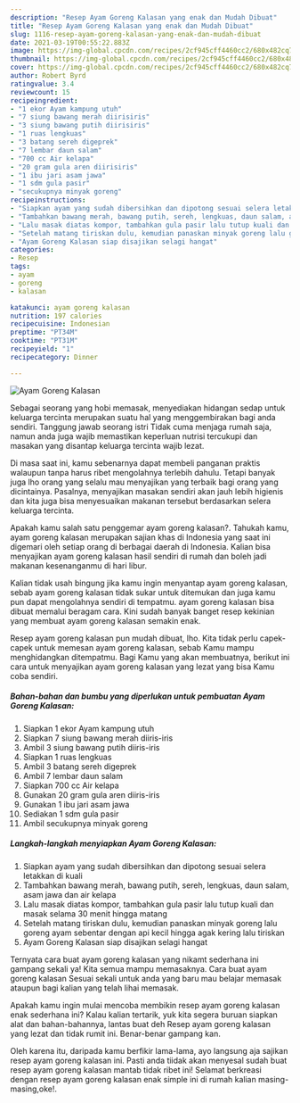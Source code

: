 ```yaml
---
description: "Resep Ayam Goreng Kalasan yang enak dan Mudah Dibuat"
title: "Resep Ayam Goreng Kalasan yang enak dan Mudah Dibuat"
slug: 1116-resep-ayam-goreng-kalasan-yang-enak-dan-mudah-dibuat
date: 2021-03-19T00:55:22.883Z
image: https://img-global.cpcdn.com/recipes/2cf945cff4460cc2/680x482cq70/ayam-goreng-kalasan-foto-resep-utama.jpg
thumbnail: https://img-global.cpcdn.com/recipes/2cf945cff4460cc2/680x482cq70/ayam-goreng-kalasan-foto-resep-utama.jpg
cover: https://img-global.cpcdn.com/recipes/2cf945cff4460cc2/680x482cq70/ayam-goreng-kalasan-foto-resep-utama.jpg
author: Robert Byrd
ratingvalue: 3.4
reviewcount: 15
recipeingredient:
- "1 ekor Ayam kampung utuh"
- "7 siung bawang merah diirisiris"
- "3 siung bawang putih diirisiris"
- "1 ruas lengkuas"
- "3 batang sereh digeprek"
- "7 lembar daun salam"
- "700 cc Air kelapa"
- "20 gram gula aren diirisiris"
- "1 ibu jari asam jawa"
- "1 sdm gula pasir"
- "secukupnya minyak goreng"
recipeinstructions:
- "Siapkan ayam yang sudah dibersihkan dan dipotong sesuai selera letakkan di kuali"
- "Tambahkan bawang merah, bawang putih, sereh, lengkuas, daun salam, asam jawa dan air kelapa"
- "Lalu masak diatas kompor, tambahkan gula pasir lalu tutup kuali dan masak selama 30 menit hingga matang"
- "Setelah matang tiriskan dulu, kemudian panaskan minyak goreng lalu goreng ayam sebentar dengan api kecil hingga agak kering lalu tiriskan"
- "Ayam Goreng Kalasan siap disajikan selagi hangat"
categories:
- Resep
tags:
- ayam
- goreng
- kalasan

katakunci: ayam goreng kalasan 
nutrition: 197 calories
recipecuisine: Indonesian
preptime: "PT34M"
cooktime: "PT31M"
recipeyield: "1"
recipecategory: Dinner

---
```



![Ayam Goreng Kalasan](https://img-global.cpcdn.com/recipes/2cf945cff4460cc2/680x482cq70/ayam-goreng-kalasan-foto-resep-utama.jpg)

Sebagai seorang yang hobi memasak, menyediakan hidangan sedap untuk keluarga tercinta merupakan suatu hal yang menggembirakan bagi anda sendiri. Tanggung jawab seorang istri Tidak cuma menjaga rumah saja, namun anda juga wajib memastikan keperluan nutrisi tercukupi dan masakan yang disantap keluarga tercinta wajib lezat.

Di masa  saat ini, kamu sebenarnya dapat membeli panganan praktis walaupun tanpa harus ribet mengolahnya terlebih dahulu. Tetapi banyak juga lho orang yang selalu mau menyajikan yang terbaik bagi orang yang dicintainya. Pasalnya, menyajikan masakan sendiri akan jauh lebih higienis dan kita juga bisa menyesuaikan makanan tersebut berdasarkan selera keluarga tercinta. 



Apakah kamu salah satu penggemar ayam goreng kalasan?. Tahukah kamu, ayam goreng kalasan merupakan sajian khas di Indonesia yang saat ini digemari oleh setiap orang di berbagai daerah di Indonesia. Kalian bisa menyajikan ayam goreng kalasan hasil sendiri di rumah dan boleh jadi makanan kesenanganmu di hari libur.

Kalian tidak usah bingung jika kamu ingin menyantap ayam goreng kalasan, sebab ayam goreng kalasan tidak sukar untuk ditemukan dan juga kamu pun dapat mengolahnya sendiri di tempatmu. ayam goreng kalasan bisa dibuat memalui beragam cara. Kini sudah banyak banget resep kekinian yang membuat ayam goreng kalasan semakin enak.

Resep ayam goreng kalasan pun mudah dibuat, lho. Kita tidak perlu capek-capek untuk memesan ayam goreng kalasan, sebab Kamu mampu menghidangkan ditempatmu. Bagi Kamu yang akan membuatnya, berikut ini cara untuk menyajikan ayam goreng kalasan yang lezat yang bisa Kamu coba sendiri.

<!--inarticleads1-->

##### Bahan-bahan dan bumbu yang diperlukan untuk pembuatan Ayam Goreng Kalasan:

1. Siapkan 1 ekor Ayam kampung utuh
1. Siapkan 7 siung bawang merah diiris-iris
1. Ambil 3 siung bawang putih diiris-iris
1. Siapkan 1 ruas lengkuas
1. Ambil 3 batang sereh digeprek
1. Ambil 7 lembar daun salam
1. Siapkan 700 cc Air kelapa
1. Gunakan 20 gram gula aren diiris-iris
1. Gunakan 1 ibu jari asam jawa
1. Sediakan 1 sdm gula pasir
1. Ambil secukupnya minyak goreng




<!--inarticleads2-->

##### Langkah-langkah menyiapkan Ayam Goreng Kalasan:

1. Siapkan ayam yang sudah dibersihkan dan dipotong sesuai selera letakkan di kuali
1. Tambahkan bawang merah, bawang putih, sereh, lengkuas, daun salam, asam jawa dan air kelapa
1. Lalu masak diatas kompor, tambahkan gula pasir lalu tutup kuali dan masak selama 30 menit hingga matang
1. Setelah matang tiriskan dulu, kemudian panaskan minyak goreng lalu goreng ayam sebentar dengan api kecil hingga agak kering lalu tiriskan
1. Ayam Goreng Kalasan siap disajikan selagi hangat




Ternyata cara buat ayam goreng kalasan yang nikamt sederhana ini gampang sekali ya! Kita semua mampu memasaknya. Cara buat ayam goreng kalasan Sesuai sekali untuk anda yang baru mau belajar memasak ataupun bagi kalian yang telah lihai memasak.

Apakah kamu ingin mulai mencoba membikin resep ayam goreng kalasan enak sederhana ini? Kalau kalian tertarik, yuk kita segera buruan siapkan alat dan bahan-bahannya, lantas buat deh Resep ayam goreng kalasan yang lezat dan tidak rumit ini. Benar-benar gampang kan. 

Oleh karena itu, daripada kamu berfikir lama-lama, ayo langsung aja sajikan resep ayam goreng kalasan ini. Pasti anda tiidak akan menyesal sudah buat resep ayam goreng kalasan mantab tidak ribet ini! Selamat berkreasi dengan resep ayam goreng kalasan enak simple ini di rumah kalian masing-masing,oke!.

